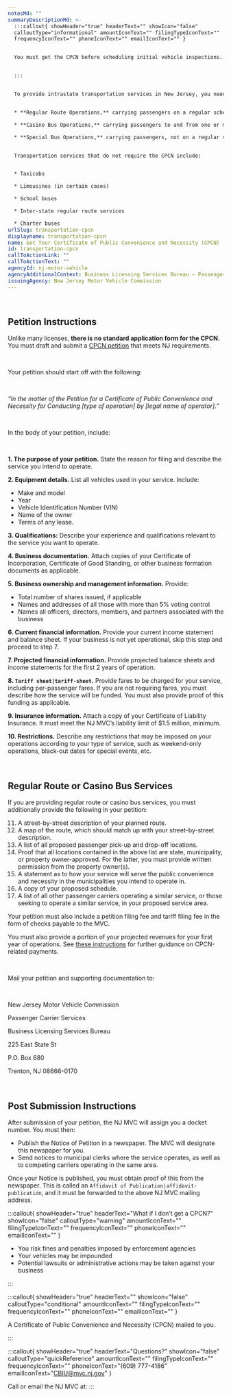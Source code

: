 ```yaml
---
notesMd: ""
summaryDescriptionMd: >-
  :::callout{ showHeader="true" headerText="" showIcon="false"
  calloutType="informational" amountIconText="" filingTypeIconText=""
  frequencyIconText="" phoneIconText="" emailIconText="" }


  You must get the CPCN before scheduling initial vehicle inspections. The CPCN is also needed before registering vehicles with the NJ MVC.


  :::


  To provide intrastate transportation services in New Jersey, you need a Certificate of Public Convenience and Necessity (CPCN). Transportation services that require a CPCN include:


  * **Regular Route Operations,** carrying passengers on a regular schedule between fixed points in NJ for compensation. This service can be open to the public or restricted to a specific group.

  * **Casino Bus Operations,** carrying passengers to and from one or more casinos in Atlantic City.

  * **Special Bus Operations,** carrying passengers, not on a regular schedule, to or from a place in NJ for per-person compensation. The compensation may include special discounts or premiums for attractions that are served by the route. These trips are offered and arranged by the owner of the bus company.


  Transportation services that do not require the CPCN include: 


  * Taxicabs

  * Limousines (in certain cases)

  * School buses

  * Inter-state regular route services

  * Charter buses
urlSlug: transportation-cpcn
displayname: transportation-cpcn
name: Get Your Certificate of Public Convenience and Necessity (CPCN)
id: transportation-cpcn
callToActionLink: ""
callToActionText: ""
agencyId: nj-motor-vehicle
agencyAdditionalContext: Business Licensing Services Bureau – Passenger Carrier Unit
issuingAgency: New Jersey Motor Vehicle Commission
---
```

&nbsp;

## Petition Instructions

Unlike many licenses, **there is no standard application form for the CPCN.** You must draft and submit a [CPCN petition](https://www.nj.gov/mvc/pdf/business/cpcn_instructions.pdf) that meets NJ requirements.

&nbsp;

Your petition should start off with the following:

&nbsp;

*“In the matter of the Petition for a Certificate of Public Convenience and Necessity for Conducting \[type of operation] by \[legal name of operator].​”*

&nbsp;

In the body of your petition, include:​

&nbsp;

**1. The purpose of your petition.** State the reason for filing and describe the service you intend to operate.

**2. Equipment details.** List all vehicles used in your service. Include:

* Make and model
* Year
* Vehicle Identification Number (VIN)
* Name of the owner
* Terms of any lease.

**3. Qualifications:** Describe your experience and qualifications relevant to the service you want to operate.

**4. Business documentation.** Attach copies of your Certificate of Incorporation, Certificate of Good Standing, or other business formation documents as applicable.

**5. Business ownership and management information.** Provide:

* Total number of shares issued, if applicable
* Names and addresses of all those with more than 5% voting control
* Names all officers, directors, members, and partners associated with the business

**6. Current financial information.** Provide your current income statement and balance sheet. If your business is not yet operational, skip this step and proceed to step 7.

**7. Projected financial information.** Provide projected balance sheets and income statements for the first 2 years of operation.

**8. `Tariff sheet|tariff-sheet`.** Provide fares to be charged for your service, including per-passenger fares. If you are not requiring fares, you must describe how the service will be funded. You must also provide proof of this funding as applicable.

**9. Insurance information.** Attach a copy of your Certificate of Liability Insurance. It must meet the NJ MVC’s liability limit of $1.5 million, minimum.

**10. Restrictions.** Describe any restrictions that may be imposed on your operations according to your type of service, such as weekend-only operations, black-out dates for special events, etc.

&nbsp;

## Regular Route or Casino Bus Services

If you are providing regular route or casino bus services, you must additionally provide the following in your petition:

11. A street-by-street description of your planned route.
12. A map of the route, which should match up with your street-by-street description.
13. A list of all proposed passenger pick-up and drop-off locations.
14. Proof that all locations contained in the above list are state, municipality, or property owner-approved. For the latter, you must provide written permission from the property owner(s).
15. A statement as to how your service will serve the public convenience and necessity in the municipalities you intend to operate in.
16. A copy of your proposed schedule.
17. A list of all other passenger carriers operating a similar service, or those seeking to operate a similar service, in your proposed service area.

Your petition must also include a petition filing fee and tariff filing fee in the form of checks payable to the MVC.

You must also provide a portion of your projected revenues for your first year of operations. See [these instructions](https://www.nj.gov/mvc/pdf/business/CMC-25.pdf) for further guidance on CPCN-related payments.

&nbsp;

Mail your petition and supporting documentation to:

&nbsp;

New Jersey Motor Vehicle Commission
&nbsp;

Passenger Carrier Services
&nbsp;

Business Licensing Services Bureau
&nbsp;

225 East State St
&nbsp;

P.O. Box 680
&nbsp;

Trenton, NJ 08666-0170
&nbsp;

&nbsp;

## Post Submission Instructions

After submission of your petition, the NJ MVC will assign you a docket number. You must then:

* Publish the Notice of Petition in a newspaper. The MVC will designate this newspaper for you.
* Send notices to municipal clerks where the service operates, as well as to competing carriers operating in the same area.

Once your Notice is published, you must obtain proof of this from the newspaper. This is called an `Affidavit of Publication|affidavit-publication`, and it must be forwarded to the above NJ MVC mailing address.

:::callout{ showHeader="true" headerText="What if I don’t get a CPCN?" showIcon="false" calloutType="warning" amountIconText="" filingTypeIconText="" frequencyIconText="" phoneIconText="" emailIconText="" }

* You risk fines and penalties imposed by enforcement agencies
* Your vehicles may be impounded
* Potential lawsuits or administrative actions may be taken against your business

:::

:::callout{ showHeader="true" headerText="" showIcon="false" calloutType="conditional" amountIconText="" filingTypeIconText="" frequencyIconText="" phoneIconText="" emailIconText="" }

A Certificate of Public Convenience and Necessity (CPCN) mailed to you.

:::

:::callout{ showHeader="true" headerText="Questions?" showIcon="false" calloutType="quickReference" amountIconText="" filingTypeIconText="" frequencyIconText="" phoneIconText="(609) 777-4186" emailIconText="CBIU@mvc.nj.gov" }

Call or email the NJ MVC at:
:::